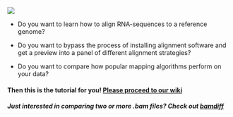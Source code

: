 ![](https://github.com/NCBI-Hackathons/RNA_mapping/blob/master/images/RNAmappermatchup.png)

* Do you want to learn how to align RNA-sequences to a reference genome? 

* Do you want to bypass the process of installing alignment software and get a preview into a panel of different alignment strategies?

* Do you want to compare how popular mapping algorithms perform on your data?

#### Then this is the tutorial for you!  [Please proceed to our wiki](https://github.com/NCBI-Hackathons/RNA_mapping/wiki)

#### *Just interested in comparing two or more .bam files?  Check out [bamdiff](https://github.com/NCBI-Hackathons/RNA_mapping/tree/master/build/bamdiff)*
